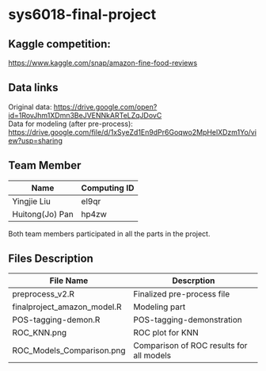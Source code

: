 # sys6018-final-project

## Kaggle competition:  
https://www.kaggle.com/snap/amazon-fine-food-reviews

## Data links
Original data: https://drive.google.com/open?id=1RovJhm1XDmn3BeJVENNkARTeLZqJDovC  
Data for modeling (after pre-process): https://drive.google.com/file/d/1xSyeZd1En9dPr6Goqwo2MpHelXDzm1Yo/view?usp=sharing

## Team Member
|    Name         | Computing ID  | 
| -------------   | ------------- | 
| Yingjie Liu     |  el9qr        |
| Huitong(Jo) Pan |  hp4zw        | 

Both team members participated in all the parts in the project.

## Files Description
|    File Name         | Descrption                           | 
| ------------------   | ------------------------------------ | 
| preprocess_v2.R      | Finalized pre-process file 	      |
|finalproject_amazon_model.R | Modeling part                  |
|POS-tagging-demon.R| POS-tagging-demonstration               |
|ROC_KNN.png| ROC plot for KNN|
|ROC_Models_Comparison.png| Comparison of ROC results for all models|
